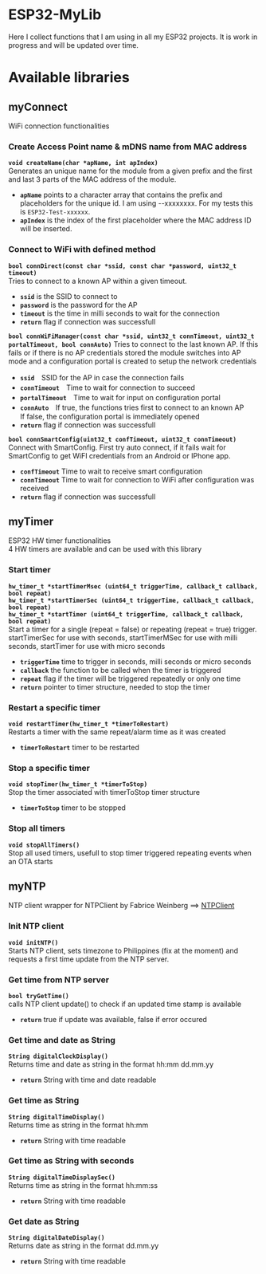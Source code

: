 # ESP32-MyLib    
Here I collect functions that I am using in all my ESP32 projects.
It is work in progress and will be updated over time.

# Available libraries    
## myConnect    
WiFi connection functionalities    

### Create Access Point name & mDNS name from MAC address
**`void createName(char *apName, int apIndex)`**    
Generates an unique name for the module from a given prefix and the first and last 3 parts of the MAC address of the module.    
* **`apName`** points to a character array that contains the prefix and placeholders for the unique id. I am using <hardware>-<module type>-xxxxxxxx. For my tests this is `ESP32-Test-xxxxxx`.    
* **`apIndex`** is the index of the first placeholder where the MAC address ID will be inserted.    

### Connect to WiFi with defined method    
**`bool connDirect(const char *ssid, const char *password, uint32_t timeout)`**    
Tries to connect to a known AP within a given timeout.    
* **`ssid`** is the SSID to connect to    
* **`password`** is the password for the AP    
* **`timeout`** is the time in milli seconds to wait for the connection    
* **`return`** flag if connection was successfull    

**`bool connWiFiManager(const char *ssid, uint32_t connTimeout, uint32_t portalTimeout, bool connAuto)`**
Tries to connect to the last known AP. If this fails or if there is no AP credentials stored the module switches into AP mode and a configuration portal is created to setup the network credentials    
* **`ssid`**　SSID for the AP in case the connection fails    
* **`connTimeout`**　Time to wait for connection to succeed    
* **`portalTimeout`**　Time to wait for input on configuration portal    
* **`connAuto`**　If true, the functions tries first to connect to an known AP    
            If false, the configuration portal is immediately opened    
* **`return`** flag if connection was successfull    

**`bool connSmartConfig(uint32_t confTimeout, uint32_t connTimeout)`**    
Connect with SmartConfig. First try auto connect, if it fails wait for SmartConfig to get WiFI credentials from an Android or IPhone app.        
* **`confTimeout`** Time to wait to receive smart configuration    
* **`connTimeout`** Time to wait for connection to WiFi after configuration was received    
* **`return`** flag if connection was successfull    

## myTimer    
ESP32 HW timer functionalities    
4 HW timers are available and can be used with this library

### Start timer
**`hw_timer_t *startTimerMsec (uint64_t triggerTime, callback_t callback, bool repeat)`**    
**`hw_timer_t *startTimerSec (uint64_t triggerTime, callback_t callback, bool repeat)`**    
**`hw_timer_t *startTimer (uint64_t triggerTime, callback_t callback, bool repeat)`**    
Start a timer for a single (repeat = false) or repeating (repeat = true) trigger.    
startTimerSec for use with seconds,
startTimerMSec for use with milli seconds,
startTimer for use with micro seconds    
* **`triggerTime`** time to trigger in seconds, milli seconds or micro seconds    
* **`callback`** the function to be called when the timer is triggered    
* **`repeat`** flag if the timer will be triggered repeatedly or only one time
* **`return`** pointer to timer structure, needed to stop the timer    

### Restart a specific timer    
**`void restartTimer(hw_timer_t *timerToRestart)`**    
Restarts a timer with the same repeat/alarm time as it was created   
* **`timerToRestart`** timer to be restarted    

### Stop a specific timer
**`void stopTimer(hw_timer_t *timerToStop)`**    
Stop the timer associated with timerToStop timer structure    
* **`timerToStop`** timer to be stopped    

### Stop all timers
**`void stopAllTimers()`**    
Stop all used timers, usefull to stop timer triggered repeating events when an OTA starts    

## myNTP    
NTP client wrapper for NTPClient by Fabrice Weinberg ==> [NTPClient](https://github.com/arduino-libraries/NTPClient)    

### Init NTP client
**`void initNTP()`**    
Starts NTP client, sets timezone to Philippines (fix at the moment) and requests a first time update from the NTP server.    

### Get time from NTP server    
**`bool tryGetTime()`**    
calls NTP client update() to check if an updated time stamp is available   
* **`return`** true if update was available, false if error occured    

### Get time and date as String
**`String digitalClockDisplay()`**    
Returns time and date as string in the format hh:mm dd.mm.yy    
* **`return`** String with time and date readable     

### Get time as String
**`String digitalTimeDisplay()`**    
Returns time as string in the format hh:mm    
* **`return`** String with time readable     

### Get time as String with seconds
**`String digitalTimeDisplaySec()`**    
Returns time as string in the format hh:mm:ss    
* **`return`** String with time readable     

### Get date as String    
**`String digitalDateDisplay()`**    
Returns date as string in the format dd.mm.yy    
* **`return`** String with time readable     
